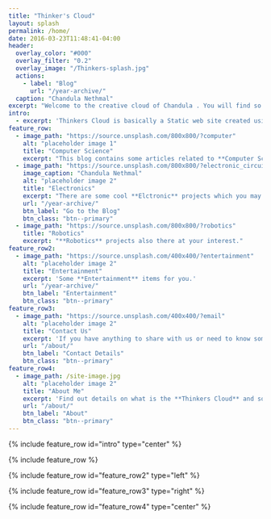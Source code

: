 ```yaml
---
title: "Thinker's Cloud"
layout: splash
permalink: /home/
date: 2016-03-23T11:48:41-04:00
header:
  overlay_color: "#000"
  overlay_filter: "0.2"
  overlay_image: "/Thinkers-splash.jpg"
  actions:
    - label: "Blog"
      url: "/year-archive/"
  caption: "Chandula Nethmal"
excerpt: "Welcome to the creative cloud of Chandula . You will find so many cool tech stuffs you may interested in."
intro: 
  - excerpt: 'Thinkers Cloud is basically a Static web site created using Jekyll Static site generating tools and hosted with Github. This web site based on a Blog related to Electronics, Internet of Things, Telecommunication, new technologies and many other cool stuffs related to science fields. You may find interesting projects which the author has done through his knowledge and experience in Robotics, PCB designing, Internet of Things, Embedded systems.'
feature_row:
  - image_path: "https://source.unsplash.com/800x800/?computer"
    alt: "placeholder image 1"
    title: "Computer Science"
    excerpt: "This blog contains some articles related to **Computer Science** projects."
  - image_path: "https://source.unsplash.com/800x800/?electronic_circuit"
    image_caption: "Chandula Nethmal"
    alt: "placeholder image 2"
    title: "Electronics"
    excerpt: "There are some cool **Elctronic** projects which you may interested in."
    url: "/year-archive/"
    btn_label: "Go to the Blog"
    btn_class: "btn--primary"
  - image_path: "https://source.unsplash.com/800x800/?robotics"
    title: "Robotics"
    excerpt: "**Robotics** projects also there at your interest."
feature_row2:
  - image_path: "https://source.unsplash.com/400x400/?entertainment"
    alt: "placeholder image 2"
    title: "Entertainment"
    excerpt: 'Some **Entertainment** items for you.'
    url: "/year-archive/"
    btn_label: "Entertainment"
    btn_class: "btn--primary"
feature_row3:
  - image_path: "https://source.unsplash.com/400x400/?email"
    alt: "placeholder image 2"
    title: "Contact Us"
    excerpt: 'If you have anything to share with us or need to know something related to the content, do not hesitate to contact us!'
    url: "/about/"
    btn_label: "Contact Details"
    btn_class: "btn--primary"
feature_row4:
  - image_path: /site-image.jpg
    alt: "placeholder image 2"
    title: "About Me"
    excerpt: 'Find out details on what is the **Thinkers Cloud** and some details about the author.'
    url: "/about/"
    btn_label: "About"
    btn_class: "btn--primary"
---
```


{% include feature_row id="intro" type="center" %}

{% include feature_row %}

{% include feature_row id="feature_row2" type="left" %}

{% include feature_row id="feature_row3" type="right" %}

{% include feature_row id="feature_row4" type="center" %}
